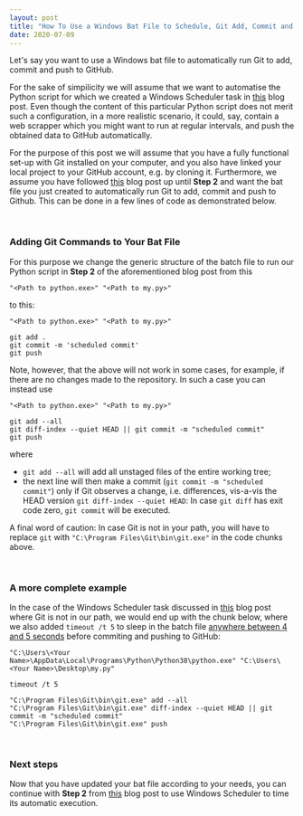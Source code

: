 ```yaml
---
layout: post
title: "How To Use a Windows Bat File to Schedule, Git Add, Commit and Push to GitHub"
date: 2020-07-09
---
```


Let's say you want to use a Windows bat file to automatically run Git to add, commit and push to GitHub. 

For the sake of simpilicity we will assume that we want to automatise the Python script for which we created a Windows Scheduler task in [this](https://amannj.github.io/blog/2020/12/16/windows-scheduler) blog post. Even though the content of this particular Python script does not merit such a configuration, in a more realistic scenario, it could, say, contain a web scrapper which you might want to run at regular intervals, and push the obtained data to GitHub automatically.

For the purpose of this post we will assume that you have a fully functional set-up with Git installed on your computer, and you also have linked your local project to your GitHub account, e.g. by cloning it. Furthermore, we assume you have followed [this](https://amannj.github.io/blog/2020/12/16/windows-scheduler) blog post up until **Step 2**  and want the bat file you just created to automatically run Git to add, commit and push to Github. This can be done in a few lines of code as demonstrated below.

<br>

### Adding Git Commands to Your Bat File

For this purpose we change the generic structure of the batch file to run our Python script in **Step 2** of the aforementioned blog post from this

```
"<Path to python.exe>" "<Path to my.py>"
```

to this:

```
"<Path to python.exe>" "<Path to my.py>"

git add .
git commit -m 'scheduled commit'
git push
```


Note, however, that the above will not work in some cases, for example, if there are no changes made to the repository. In such a case you can instead use

```
"<Path to python.exe>" "<Path to my.py>"

git add --all
git diff-index --quiet HEAD || git commit -m "scheduled commit"
git push
```

where
- `git add --all` will add all unstaged files of the entire working tree;
- the next line will then make a commit (`git commit -m "scheduled commit"`) only if Git observes a change, i.e. differences, vis-a-vis the HEAD version `git diff-index --quiet HEAD`: In case `git diff` has exit code zero, `git commit` will be executed.


A final word of caution: In case Git is not in your path, you will have to replace `git` with `"C:\Program Files\Git\bin\git.exe"` in the code chunks above.

<br>

### A more complete example

In the case of the Windows Scheduler task discussed in [this](https://amannj.github.io/blog/2020/12/16/windows-scheduler) blog post where Git is not in our path, we would end up with the chunk below, where we also added `timeout /t 5` to sleep in the batch file [anywhere between 4 and 5 seconds](https://stackoverflow.com/questions/1672338/how-to-sleep-for-five-seconds-in-a-batch-file-cmd/1672375#1672375) before commiting and pushing to GitHub:

```
"C:\Users\<Your Name>\AppData\Local\Programs\Python\Python38\python.exe" "C:\Users\<Your Name>\Desktop\my.py"

timeout /t 5

"C:\Program Files\Git\bin\git.exe" add --all
"C:\Program Files\Git\bin\git.exe" diff-index --quiet HEAD || git commit -m "scheduled commit"
"C:\Program Files\Git\bin\git.exe" push
```

<br>

### Next steps

Now that you have updated your bat file according to your needs, you can continue with **Step 2** from [this](https://amannj.github.io/blog/2020/12/16/windows-scheduler) blog post to use Windows Scheduler to time its automatic execution.


